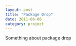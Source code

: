 ```yaml
---
layout: post
title: "Package Drop"
date: 2011-06-06
category: project
---
```


Something about package drop